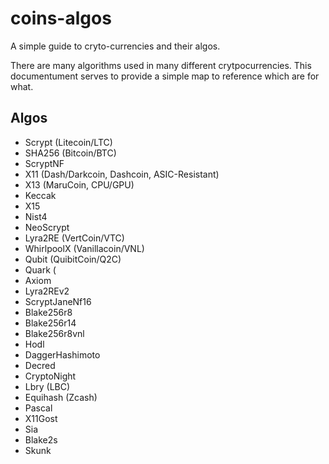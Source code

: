 # coins-algos

A simple guide to cryto-currencies and their algos.

There are many algorithms used in many different crytpocurrencies. This documentument serves to provide a simple map to reference which are for what. 

## Algos

- Scrypt (Litecoin/LTC)
- SHA256 (Bitcoin/BTC)
- ScryptNF
- X11 (Dash/Darkcoin, Dashcoin, ASIC-Resistant)
- X13 (MaruCoin, CPU/GPU)
- Keccak
- X15
- Nist4
- NeoScrypt
- Lyra2RE (VertCoin/VTC)
- WhirlpoolX (Vanillacoin/VNL)
- Qubit (QuibitCoin/Q2C)
- Quark (
- Axiom
- Lyra2REv2
- ScryptJaneNf16
- Blake256r8
- Blake256r14
- Blake256r8vnl
- Hodl
- DaggerHashimoto
- Decred
- CryptoNight
- Lbry (LBC)
- Equihash (Zcash)
- Pascal
- X11Gost
- Sia
- Blake2s
- Skunk
